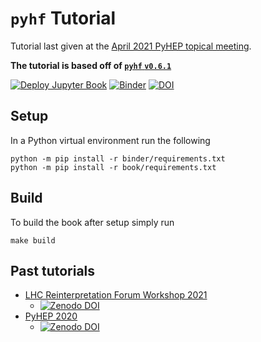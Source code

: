 # `pyhf` Tutorial

Tutorial last given at the [April 2021 PyHEP topical meeting](https://indico.cern.ch/event/985425/).

**The tutorial is based off of [`pyhf` `v0.6.1`](https://pypi.org/project/pyhf/0.6.1/)**

[![Deploy Jupyter Book](https://github.com/pyhf/pyhf-tutorial/workflows/Deploy%20Jupyter%20Book/badge.svg?branch=main)](https://pyhf.github.io/pyhf-tutorial/)
[![Binder](https://mybinder.org/badge_logo.svg)](https://mybinder.org/v2/gh/pyhf/pyhf-tutorial/main?urlpath=lab)
[![DOI](https://zenodo.org/badge/DOI/10.5281/zenodo.4670321.svg)](https://doi.org/10.5281/zenodo.4670321)

## Setup

In a Python virtual environment run the following

```
python -m pip install -r binder/requirements.txt
python -m pip install -r book/requirements.txt
```

## Build

To build the book after setup simply run

```
make build
```

## Past tutorials

- [LHC Reinterpretation Forum Workshop 2021](https://indico.cern.ch/event/982553/contributions/4219487/)
   - [![Zenodo DOI](https://zenodo.org/badge/DOI/10.5281/zenodo.4549428.svg)](https://doi.org/10.5281/zenodo.4549428)
- [PyHEP 2020](https://indico.cern.ch/event/882824/contributions/3931292/)
   - [![Zenodo DOI](https://zenodo.org/badge/DOI/10.5281/zenodo.4152916.svg)](https://doi.org/10.5281/zenodo.4152916)

